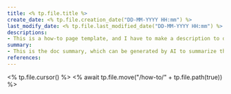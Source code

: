 ```yaml
---
title: <% tp.file.title %>
create_date: <% tp.file.creation_date("DD-MM-YYYY HH:mm") %>
last_modify_date: <% tp.file.last_modified_date("DD-MM-YYYY HH:mm") %>
descriptions: 
- This is a how-to page template, and I have to make a description to declare the doc's purpose.
summary: 
- This is the doc summary, which can be generated by AI to summarize the important points for the doc.
references:  
---
```


<% tp.file.cursor() %>
<% await tp.file.move("/how-to/" + tp.file.path(true)) %>